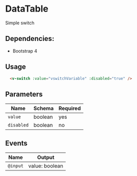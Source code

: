 # DataTable
Simple switch

## Dependencies:
- Bootstrap 4

## Usage
```html
  <v-switch :value="vswitchVariable" :disabled="true" />
```

## Parameters
| Name      | Schema                                                    | Required |
|-----------|-----------------------------------------------------------|----------|
| `value`   | boolean                                                   |    yes   |
| `disabled`| boolean                                                   |    no    |

## Events
| Name      | Output                                                    |
|-----------|-----------------------------------------------------------|
| `@input`  | value: boolean                                            |

```
